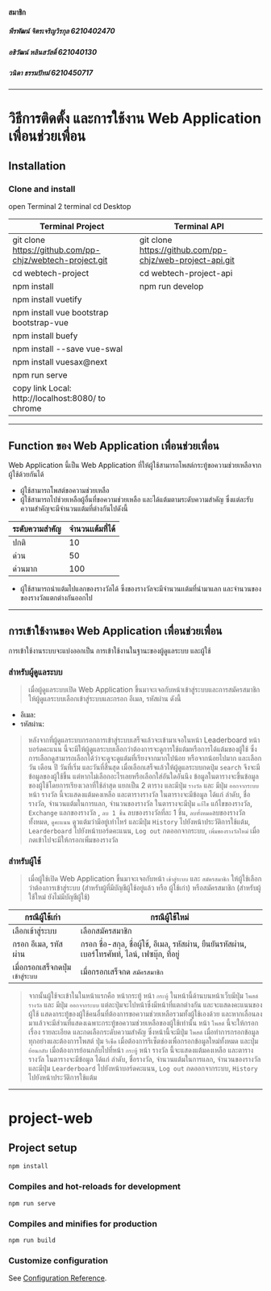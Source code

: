 #### สมาชิก 
##### พีรพัฒน์ จิตรเจริญวิรกุล 6210402470
##### อธิวัฒน์ หลินสวัสดิ์ 621040130
##### วนิดา ธรรมปัทม์ 6210450717
***

# วิธีการติดตั้ง และการใช้งาน Web Application เพื่อนช่วยเพื่อน

## Installation


### Clone and install 

open Terminal 2 terminal
cd Desktop

| Terminal Project | Terminal API |
| ---------------- | ------------ |
| git clone https://github.com/pp-chjz/webtech-project.git | git clone https://github.com/pp-chjz/web-project-api.git |
| cd webtech-project | cd webtech-project-api |
| npm install | npm run develop |
| npm install vuetify | |
| npm install vue bootstrap bootstrap-vue | |
| npm install buefy | |
| npm install --save vue-swal | |
| npm install vuesax@next | |
| npm run serve | |
| copy link Local:   http://localhost:8080/ to chrome | |

***

## Function ของ Web Application เพื่อนช่วยเพื่อน

Web Application นี้เป็น Web Application ที่ให้ผู้ใช้สามารถโพสต์กระทู้ขอความช่วยเหลือจากผู้ใช้ด้วยกันได้

 - ผู้ใช้สามารถโพสต์ขอความช่วยเหลือ
 - ผู้ใช้สามารถไปช่วยเหลือผู้อื่นที่ขอความช่วยเหลือ และได้แต้มตามระดับความสำคัญ ซึ่งแต่ละรับความสำคัญจะมีจำนวนแต้มที่ต่างกันไปดังนี้

| ระดับความสำคัญ | จำนวนเเต้มที่ได้ |
| ------------ | ------------ |
| ปกติ | 10 |
| ด่วน | 50 |
| ด่วนมาก | 100 |

- ผู้ใช้สามารถนำแต้มไปแลกของรางวัลได้ ซึ่งของรางวัลจะมีจำนวนเเต้มที่นำมาแลก และจำนวนของของรางวัลแตกต่างกันออกไป
***

## การเข้าใช้งานของ Web Application เพื่อนช่วยเพื่อน

การเข้าใช้งานระบบจะแบ่งออกเป็น การเข้าใช้งานในฐานะของผู้ดูแลระบบ และผู้ใช้ 

### สำหรับผู้ดูแลระบบ

> เมื่อผู้ดูแลระบบเปิด Web Application ขึ้นมาจะเจอกับหน้าเข้าสู่ระบบและการสมัครสมาชิก ให้ผู้ดูแลระบบเลือกเข้าสู่ระบบและกรอก อีเมล, รหัสผ่าน ดังนี้
   * อีเมล:
   * รหัสผ่าน:
> หลังจากที่ผู้ดูแลระบบกรอกการเข้าสู่ระบบเสร็จแล้วจะเข้ามาเจอในหน้า Leaderboard 
> หน้า บอร์ดคะแนน นี้จะมีให้ผู้ดูแลระบบเลือกว่าต้องการจะดูการใช้แต้มหรือการได้แต้มของผู้ใช้ ซึ่งการเลือกดูสามารถเลือกได้ว่าจะดูจะดูแต้มที่เรียงจากมากไปน้อย หรือจากน้อยไปมาก และเลือกวัน เดือน ปี วันที่เริ่ม และวันที่สิ้นสุด เมื่อเลือกเสร็จแล้วให้ผู้ดูแลระบบกดปุ่ม `search` จึงจะมีข้อมูลของผู้ใช้ขึ้น แต่หากไม่เลือกอะไรเลยหรือเลือกใส่อันใดอันนึง ข้อมูลในตารางจะขึ้นข้อมูลของผู้ใช้โดยการเรียงเวลาที่ใช้ล่าสุด แยกเป็น 2 ตาราง และมีปุ่ม `รางวัล` และ มีปุ่ม `ออกจากระบบ`
> หน้า รางวัล  นี้จะแสดงแต้มคงเหลือ และตารางรางวัล ในตารางจะมีข้อมูล ได้แก่ ลำดับ, ชื่อรางวัล, จำนวนแต้มในการแลก, จำนวนของรางวัล ในตารางจะมีปุ่ม `แก้ไข` แก้ไขของรางวัล, `Exchange` แลกของรางวัล , `ลบ 1 ชิ้น` ลบของรางวัลที่ละ 1 ชิ้น, `ลบทั้งหมด`ลบของรางวัลทั้งหมด, `ดูคะแนน` ดูวแต้มว่ามีอยู่เท่าไหร่ และมีปุ่ม `History` ไปยังหน้าประวัติการใช้แต้ม, `Learderboard` ไปยังหน้าบอร์ดคะแนน, `Log out` กดออกจากระบบ, `เพิ่มของรางวัลใหม่` เมื่อกดเข้าไปจะมีให้กรอกเพิ่มของรางวัล

### สำหรับผู้ใช้

> เมื่อผู้ใช้เปิด Web Application ขึ้นมาจะเจอกับหน้า `เข้าสู่ระบบ` และ `สมัครสมาชิก` ให้ผู้ใช้เลือกว่าต้องการเข้าสู่ระบบ (สำหรับผู้ที่มีบัญชีผู้ใช้อยู่แล้ว หรือ ผู้ใช้เก่า) หรือสมัครสมาชิก (สำหรับผู้ใช้ใหม่ ยังไม่มีบัญชีผู้ใช้) 

| กรณีผู้ใช้เก่า | กรณีผู้ใช้ใหม่ |
| --------- | --------- |
| เลือกเข้าสู่ระบบ | เลือกสมัครสมาชิก |
| กรอก อีเมล, รหัสผ่าน | กรอก ชื่อ-สกุล, ชื่อผู้ใช้, อีเมล, รหัสผ่าน, ยืนยันรหัสผ่าน,  เบอร์โทรศัพท์, ไลน์, เฟซบุ๊ก, ที่อยู่ |
| เมื่อกรอกเสร็จกดปุ่ม `เข้าสู่ระบบ` | เมื่อกรอกเสร็จกด `สมัครสมาชิก` |

> จากนั้นผู้ใช้จะเข้าในในหน้าแรกคือ หน้ากระทู้
> หน้า `กระทู้` ในหน้านี้ด้านบนหน้าเว็บมีปุ่ม `โพสต์` `รางวัล` และ มีปุ่ม `ออกจากระบบ` แต่ละปุ่มจะไปหน้าซึ่งมีหน้าที่แตกต่างกัน และจะแสดงคะแนนของผู้ใช้ แสดงกระทู้ของผู้ใช้คนอื่นที่ต้องการขอความช่วยเหลือรวมทั้งผู้ใช้เองด้วย และหากเลื่อนลงมาแล้วจะมีส่วนที่แสดงเฉพาะกระทู้ขอความช่วยเหลือของผู้ใช้เท่านั้น 
> หน้า `โพสต์` นี้จะให้กรอกเรื่อง รายละเอียด และกดเลือกระดับความสำคัญ ซึ่งหน้านี้จะมีปุ่ม `โพสต์` เมื่อทำการกรอกข้อมูลทุกอย่างและต้องการโพสต์ ปุ่ม `รีเซ็ต` เมื่อต้องการรีเซ็ตช่องเพื่อกรอกข้อมูลใหม่ทั้งหมด และปุ่ม `ย้อนกลับ` เมื่อต้องการย้อนกลับไปที่หน้า `กระทู้`
> หน้า รางวัล  นี้จะแสดงแต้มคงเหลือ และตารางรางวัล ในตารางจะมีข้อมูล ได้แก่ ลำดับ, ชื่อรางวัล, จำนวนแต้มในการแลก, จำนวนของรางวัล และมีปุ่ม `Learderboard` ไปยังหน้าบอร์ดคะแนน, `Log out` กดออกจากระบบ, `History` ไปยังหน้าประวัติการใช้แต้ม
***


# project-web

## Project setup
```
npm install
```

### Compiles and hot-reloads for development
```
npm run serve
```

### Compiles and minifies for production
```
npm run build
```

### Customize configuration
See [Configuration Reference](https://cli.vuejs.org/config/).
